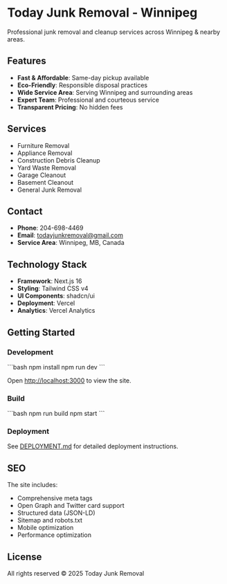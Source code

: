 # Today Junk Removal - Winnipeg

Professional junk removal and cleanup services across Winnipeg & nearby areas.

## Features

- **Fast & Affordable**: Same-day pickup available
- **Eco-Friendly**: Responsible disposal practices
- **Wide Service Area**: Serving Winnipeg and surrounding areas
- **Expert Team**: Professional and courteous service
- **Transparent Pricing**: No hidden fees

## Services

- Furniture Removal
- Appliance Removal
- Construction Debris Cleanup
- Yard Waste Removal
- Garage Cleanout
- Basement Cleanout
- General Junk Removal

## Contact

- **Phone**: 204-698-4469
- **Email**: todayjunkremoval@gmail.com
- **Service Area**: Winnipeg, MB, Canada

## Technology Stack

- **Framework**: Next.js 16
- **Styling**: Tailwind CSS v4
- **UI Components**: shadcn/ui
- **Deployment**: Vercel
- **Analytics**: Vercel Analytics

## Getting Started

### Development

\`\`\`bash
npm install
npm run dev
\`\`\`

Open [http://localhost:3000](http://localhost:3000) to view the site.

### Build

\`\`\`bash
npm run build
npm start
\`\`\`

### Deployment

See [DEPLOYMENT.md](./DEPLOYMENT.md) for detailed deployment instructions.

## SEO

The site includes:
- Comprehensive meta tags
- Open Graph and Twitter card support
- Structured data (JSON-LD)
- Sitemap and robots.txt
- Mobile optimization
- Performance optimization

## License

All rights reserved © 2025 Today Junk Removal
